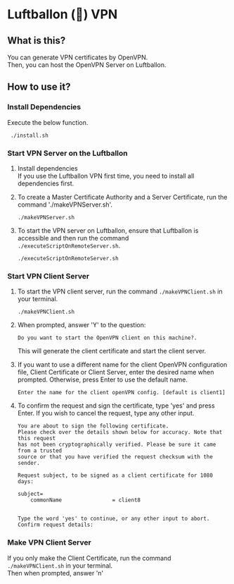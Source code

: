 # Luftballon (🎈) VPN

## What is this?

You can generate VPN certificates by OpenVPN.  
Then, you can host the OpenVPN Server on Luftballon.

## How to use it?

### Install Dependencies

Execute the below function.

```
 ./install.sh
```

### Start VPN Server on the Luftballon

1. Install dependencies  
   If you use the Luftballon VPN first time, you need to install all dependencies first.

1. To create a Master Certificate Authority and a Server Certificate, run the command './makeVPNServer.sh'.

   ```
   ./makeVPNServer.sh
   ```

1. To start the VPN server on Luftballon, ensure that Luftballon is accessible and then run the command `./executeScriptOnRemoteServer.sh`.

   ```
   ./executeScriptOnRemoteServer.sh
   ```

### Start VPN Client Server

1. To start the VPN client server, run the command `./makeVPNClient.sh` in your terminal.

   ```
   ./makeVPNClient.sh
   ```

1. When prompted, answer 'Y' to the question:

   ```
   Do you want to start the OpenVPN client on this machine?.
   ```

   This will generate the client certificate and start the client server.

1. If you want to use a different name for the client OpenVPN configuration file, Client Certificate or Client Server, enter the desired name when prompted. Otherwise, press Enter to use the default name.

   ```
   Enter the name for the client openVPN config. [default is client1]
   ```

1. To confirm the request and sign the certificate, type 'yes' and press Enter. If you wish to cancel the request, type any other input.

   ```
   You are about to sign the following certificate.
   Please check over the details shown below for accuracy. Note that this request
   has not been cryptographically verified. Please be sure it came from a trusted
   source or that you have verified the request checksum with the sender.

   Request subject, to be signed as a client certificate for 1080 days:

   subject=
       commonName                = client8


   Type the word 'yes' to continue, or any other input to abort.
   Confirm request details:
   ```

### Make VPN Client Server

If you only make the Client Certificate, run the command `./makeVPNClient.sh` in your terminal.  
Then when prompted, answer 'n'

